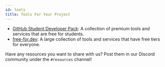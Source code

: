 ```yaml
---
id: tools
title: Tools For Your Project
---
```


- [GitHub Student Developer Pack](https://education.github.com/pack): A collection of premium tools and services that are free for students.
- [free-for.dev](https://free-for.dev): A large collection of tools and services that have free tiers for everyone.

Have any resources you want to share with us? Post them in our Discord community under the `#resources` channel!

